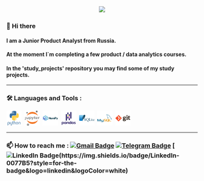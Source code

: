 <div id="header" align="center">
  <img src="https://media.giphy.com/media/S8TzUKzRPjepzJx37U/giphy.gif" width="250"/>
</div>

### 👋 Hi there 
#### I am a Junior Product Analyst from Russia.
#### At the moment I`m completing a few product / data analytics courses.
#### In the 'study_projects' repository you may find some of my study projects.
---
### :hammer_and_wrench: Languages and Tools :
<div>
  <img src="https://github.com/devicons/devicon/blob/master/icons/python/python-original-wordmark.svg" title="Python" alt="Python" width="40" height="40"/>&nbsp;
  <img src="https://github.com/devicons/devicon/blob/master/icons/jupyter/jupyter-original-wordmark.svg" title="Jupyter" alt="Jupyter" width="40" height="40"/>&nbsp;
  <img src="https://github.com/devicons/devicon/blob/master/icons/numpy/numpy-original-wordmark.svg" title="Numpy" alt="Numpy " width="40" height="40"/>&nbsp;
  <img src="https://github.com/devicons/devicon/blob/master/icons/pandas/pandas-original-wordmark.svg"  title="Pandas" alt="Pandas" width="40" height="40"/>&nbsp;
  <img src="https://github.com/devicons/devicon/blob/master/icons/sqlite/sqlite-original-wordmark.svg" title="Sqlite" alt="Sqlite" width="40" height="40"/>&nbsp;
  <img src="https://github.com/devicons/devicon/blob/master/icons/mysql/mysql-original-wordmark.svg" title="MySQL"  alt="MySQL" width="40" height="40"/>&nbsp;
  <img src="https://github.com/devicons/devicon/blob/master/icons/git/git-original-wordmark.svg" title="Git" **alt="Git" width="40" height="40"/>
</div>

---

### :mailbox: How to reach me : [![Gmail Badge](https://img.shields.io/badge/Gmail-D14836?style=for-the-badge&logo=gmail&logoColor=white)](mailto:popova.elina92@gmail.com) [![Telegram Badge](https://badges.aleen42.com/src/telegram.svg)](https://t.me/vivalaelina) [![LinkedIn Badge(https://img.shields.io/badge/LinkedIn-0077B5?style=for-the-badge&logo=linkedin&logoColor=white)](https://www.linkedin.com/in/elina-popova-pa/)

 
